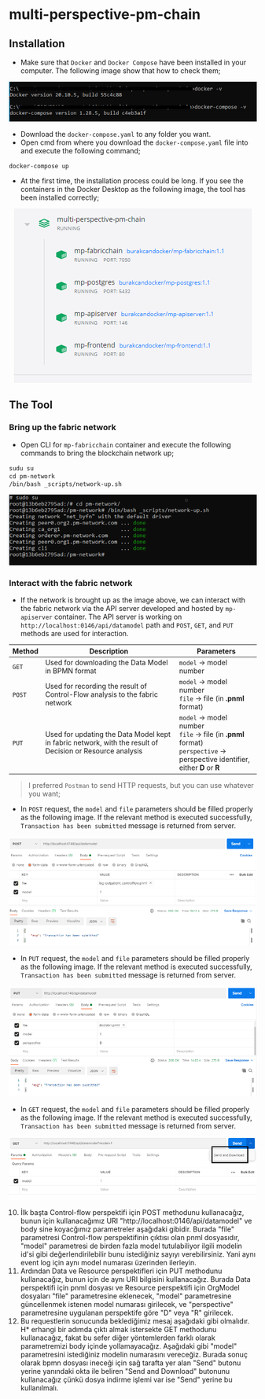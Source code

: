 # multi-perspective-pm-chain

## Installation
* Make sure that `Docker` and `Docker Compose` have been installed in your computer. The following image show that how to check them;

<p align="center">
  <kbd><img src="https://github.com/burakcanekici/multi-perspective-pm-chain/blob/main/image/docker-check.png"></kbd>
</p>

* Download the `docker-compose.yaml` to any folder you want.
* Open cmd from where you download the `docker-compose.yaml` file into and execute the following command;
```
docker-compose up
```
* At the first time, the installation process could be long. If you see the containers in the Docker Desktop as the following image, the tool has been installed correctly;

<p align="center">
  <kbd><img src="https://github.com/burakcanekici/multi-perspective-pm-chain/blob/main/image/containers.png"></kbd>
</p>

## The Tool

### Bring up the fabric network
* Open CLI for `mp-fabricchain` container and execute the following commands to bring the blockchain network up;
```
sudu su
cd pm-network
/bin/bash _scripts/network-up.sh
```

<p align="center">
  <kbd><img src="https://github.com/burakcanekici/multi-perspective-pm-chain/blob/main/image/network-up.png"></kbd>
</p>

### Interact with the fabric network
* If the network is brought up as the image above, we can interact with the fabric network via the API server developed and hosted by `mp-apiserver` container. The API server is working on `http://localhost:0146/api/datamodel` path and `POST`, `GET`, and `PUT` methods are used for interaction.

| Method | Description | Parameters |
| --- | --- | --- |
| `GET` | Used for downloading the Data Model in BPMN format | `model` -> model number |
| `POST` | Used for recording the result of Control-Flow analysis to the fabric network | `model` -> model number <br/> `file` -> file (in **.pnml** format) |
| `PUT` | Used for updating the Data Model kept in fabric network, with the result of Decision or Resource analysis | `model` -> model number <br/> `file` -> file (in **.pnml** format) <br/> `perspective` -> perspective identifier, either **D** or **R** |
> I preferred `Postman` to send HTTP requests, but you can use whatever you want;

* In `POST` request, the `model` and `file` parameters should be filled properly as the following image. If the relevant method is executed successfully, `Transaction has been submitted` message is returned from server.

<p align="center">
  <kbd><img src="https://github.com/burakcanekici/multi-perspective-pm-chain/blob/main/image/post.png"></kbd>
</p>

* In `PUT` request, the `model` and `file` parameters should be filled properly as the following image. If the relevant method is executed successfully, `Transaction has been submitted` message is returned from server.

<p align="center">
  <kbd><img src="https://github.com/burakcanekici/multi-perspective-pm-chain/blob/main/image/put.png"></kbd>
</p>

* In `GET` request, the `model` and `file` parameters should be filled properly as the following image. If the relevant method is executed successfully, `Transaction has been submitted` message is returned from server.

<p align="center">
  <kbd><img src="https://github.com/burakcanekici/multi-perspective-pm-chain/blob/main/image/get.png"></kbd>
</p>

10. İlk başta Control-flow perspektifi için POST methodunu kullanacağız, bunun için kullanacağımız URI "http://localhost:0146/api/datamodel" ve body sine koyacğımız parametreler aşağıdaki gibidir. Burada "file" parametresi Control-flow perspektifinin çıktısı olan pnml dosyasıdır, "model" parametresi de birden fazla model tutulabiliyor ilgili modelin id'si gibi değerlendirilebilir bunu istediğiniz sayıyı verebilirsiniz. Yani aynı event log için aynı model numarası üzerinden ilerleyin.
11. Ardından Data ve Resource perspektifleri için PUT methodunu kullanacağız, bunun için de aynı URI bilgisini kullanacağız. Burada Data perspektifi için pnml dosyası ve Resource perspektifi için OrgModel dosyaları "file" parametresine eklenecek, "model" parametresine güncellenmek istenen model numarası girilecek, ve "perspective" parametresine uygulanan perspektife göre "D" veya "R" girilecek.
12. Bu requestlerin sonucunda beklediğimiz mesaj aşağıdaki gibi olmalıdır.
H* erhangi bir adımda çıktı almak istersekte GET methodunu kullanacağız, fakat bu sefer diğer yöntemlerden farklı olarak parametremizi body içinde yollamayacağız. Aşağıdaki gibi "model" parametresini istediğiniz modelin numarasını vereceğiz. Burada sonuç olarak bpmn dosyası ineceği için sağ tarafta yer alan "Send" butonu yerine yanındaki okta ile beliren "Send and Download" butonunu kullanacağız çünkü dosya indirme işlemi var ise "Send" yerine bu kullanılmalı.
